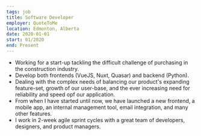 ```yaml
---
tags: job
title: Software Developer
employer: QuoteToMe
location: Edmonton, Alberta
date: 2020-01-01
start: 01/2020
end: Present
---
```


- Working for a start-up tackling the difficult challenge of purchasing in the construction industry.
- Develop both frontends (VueJS, Nuxt, Quasar) and backend (Python).
- Dealing with the complex needs of balancing our product's expanding feature-set, growth of our user-base, and the ever increasing need for reliability and speed opf our application.
- From when I have started until now, we have launched a new frontend, a mobile app, an internal management tool, email integration, and many other features.
- I work in 2-week agile sprint cycles with a great team of developers, designers, and product managers.
